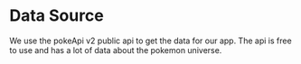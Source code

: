 # Data Source

We use the pokeApi v2 public api to get the data for our app. The api is free to use and has a lot of data about the pokemon universe.
